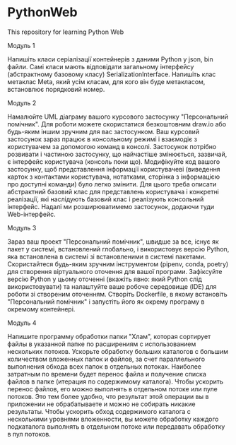 # PythonWeb
This repository for learning Python Web

Модуль 1

Напишіть класи серіалізації контейнерів з даними Python у json, bin файли. Самі класи мають відповідати загальному інтерфейсу (абстрактному базовому класу) SerializationInterface.
Напишіть клас метаклас Meta, який усім класам, для кого він буде метакласом, встановлює порядковий номер. 

Модуль 2

Намалюйте UML діаграму вашого курсового застосунку "Персональний помічник". Для роботи можете скористатися безкоштовним draw.io або будь-яким іншим зручним для вас застосунком.
Ваш курсовий застосунок зараз працює в консольному режимі і взаємодіє з користувачем за допомогою команд в консолі. Застосунок потрібно розвивати і частиною застосунку, що найчастіше змінюється, зазвичай, є інтерфейс користувача (консоль поки що). Модифікуйте код вашого застосунку, щоб представлення інформації користувачеві (виведення карток з контактами користувача, нотатками, сторінка з інформацією про доступні команди) було легко змінити. Для цього треба описати абстрактний базовий клас для представлень користувача і конкретні реалізації, які наслідують базовий клас і реалізують консольний інтерфейс. Надалі ми розширюватимемо застосунок, додаючи туди Web-інтерфейс.

Модуль 3

Зараз ваш проект "Персональний помічник", швидше за все, існує як пакет у системі, встановлений глобально, і використовує версію Python, яка встановлена в системі зі встановленими в системі пакетами. Скористайтеся будь-яким зручним інструментом (pipenv, conda, poetry) для створення віртуального оточення для вашої програми. Зафіксуйте версію Python у цьому оточенні (вкажіть явно: який Python слід використовувати) та налаштуйте ваше робоче середовище (IDE) для роботи зі створеним оточенням.
Створіть Dockerfile, в якому встановіть "Персональний помічник" і запустіть його як окрему програму в окремому контейнері.

Модуль 4

Напишите программу обработки папки "Хлам", которая сортирует файлы в указанной папке по расширениям с использованием нескольких потоков. Ускорьте обработку больших каталогов с большим количеством вложенных папок и файлов, за счет параллельного выполнения обхода всех папок в отдельных потоках. Наиболее затратным по времени будет перенос файла и получение списка файлов в папке (итерация по содержимому каталога). Чтобы ускорить перенос файлов, его можно выполнять в отдельном потоке или пуле потоков. Это тем более удобно, что результат этой операции вы в приложении не обрабатываете и можно не собирать никакие результаты. Чтобы ускорить обход содержимого каталога с несколькими уровнями вложенности, вы можете обработку каждого подкаталога выполнять в отдельном потоке или передавать обработку в пул потоков.
